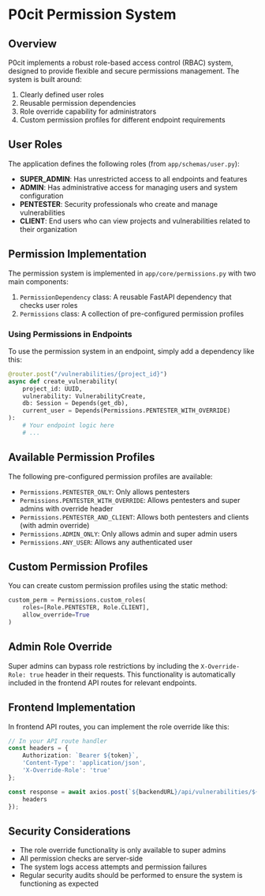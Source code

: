 # P0cit Permission System

## Overview

P0cit implements a robust role-based access control (RBAC) system, designed to provide flexible and secure permissions management. The system is built around:

1. Clearly defined user roles
2. Reusable permission dependencies
3. Role override capability for administrators
4. Custom permission profiles for different endpoint requirements

## User Roles

The application defines the following roles (from `app/schemas/user.py`):

- **SUPER_ADMIN**: Has unrestricted access to all endpoints and features
- **ADMIN**: Has administrative access for managing users and system configuration
- **PENTESTER**: Security professionals who create and manage vulnerabilities
- **CLIENT**: End users who can view projects and vulnerabilities related to their organization

## Permission Implementation

The permission system is implemented in `app/core/permissions.py` with two main components:

1. `PermissionDependency` class: A reusable FastAPI dependency that checks user roles
2. `Permissions` class: A collection of pre-configured permission profiles

### Using Permissions in Endpoints

To use the permission system in an endpoint, simply add a dependency like this:

```python
@router.post("/vulnerabilities/{project_id}")
async def create_vulnerability(
    project_id: UUID,
    vulnerability: VulnerabilityCreate,
    db: Session = Depends(get_db),
    current_user = Depends(Permissions.PENTESTER_WITH_OVERRIDE)
):
    # Your endpoint logic here
    # ...
```

## Available Permission Profiles

The following pre-configured permission profiles are available:

- `Permissions.PENTESTER_ONLY`: Only allows pentesters
- `Permissions.PENTESTER_WITH_OVERRIDE`: Allows pentesters and super admins with override header
- `Permissions.PENTESTER_AND_CLIENT`: Allows both pentesters and clients (with admin override)
- `Permissions.ADMIN_ONLY`: Only allows admin and super admin users
- `Permissions.ANY_USER`: Allows any authenticated user

## Custom Permission Profiles

You can create custom permission profiles using the static method:

```python
custom_perm = Permissions.custom_roles(
    roles=[Role.PENTESTER, Role.CLIENT], 
    allow_override=True
)
```

## Admin Role Override

Super admins can bypass role restrictions by including the `X-Override-Role: true` header in their requests. This functionality is automatically included in the frontend API routes for relevant endpoints.

## Frontend Implementation

In frontend API routes, you can implement the role override like this:

```typescript
// In your API route handler
const headers = {
    Authorization: `Bearer ${token}`,
    'Content-Type': 'application/json',
    'X-Override-Role': 'true'
};

const response = await axios.post(`${backendURL}/api/vulnerabilities/${projectId}`, data, {
    headers
});
```

## Security Considerations

- The role override functionality is only available to super admins
- All permission checks are server-side
- The system logs access attempts and permission failures
- Regular security audits should be performed to ensure the system is functioning as expected 
